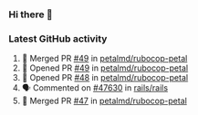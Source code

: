 ### Hi there 👋


### Latest GitHub activity
<!--START_SECTION:activity-->
1. 🎉 Merged PR [#49](https://github.com/petalmd/rubocop-petal/pull/49) in [petalmd/rubocop-petal](https://github.com/petalmd/rubocop-petal)
2. 💪 Opened PR [#49](https://github.com/petalmd/rubocop-petal/pull/49) in [petalmd/rubocop-petal](https://github.com/petalmd/rubocop-petal)
3. 💪 Opened PR [#48](https://github.com/petalmd/rubocop-petal/pull/48) in [petalmd/rubocop-petal](https://github.com/petalmd/rubocop-petal)
4. 🗣 Commented on [#47630](https://github.com/rails/rails/issues/47630) in [rails/rails](https://github.com/rails/rails)
5. 🎉 Merged PR [#47](https://github.com/petalmd/rubocop-petal/pull/47) in [petalmd/rubocop-petal](https://github.com/petalmd/rubocop-petal)
<!--END_SECTION:activity-->

<!--
**Bhacaz/bhacaz** is a ✨ _special_ ✨ repository because its `README.md` (this file) appears on your GitHub profile.

Here are some ideas to get you started:

- 🔭 I’m currently working on ...
- 🌱 I’m currently learning ...
- 👯 I’m looking to collaborate on ...
- 🤔 I’m looking for help with ...
- 💬 Ask me about ...
- 📫 How to reach me: ...
- 😄 Pronouns: ...
- ⚡ Fun fact: ...
-->
